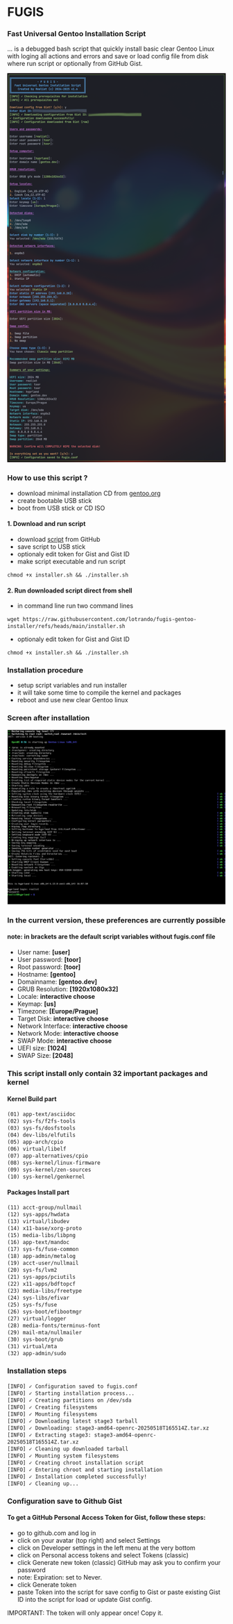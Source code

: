 # FUGIS

### Fast Universal Gentoo Installation Script

... is a debugged bash script that quickly install basic clear Gentoo Linux with loging all actions and errors and save or load config file from disk where run script or optionally from GitHub Gist.

<img src="screen.png" alt="Screenshot of settings before instalation procedure" />

### How to use this script ?
- download minimal installation CD from [gentoo.org](https://distfiles.gentoo.org/releases/amd64/autobuilds/current-install-amd64-minimal/)
- create bootable USB stick
- boot from USB stick or CD ISO
#### 1. Download and run script
- download [script](https://raw.githubusercontent.com/lotrando/fugis-gentoo-installer/refs/heads/main/installer.sh) from GitHub
- save script to USB stick
- optionaly edit token for Gist and Gist ID
- make script executable and run script
```
chmod +x installer.sh && ./installer.sh
```

#### 2. Run downloaded script direct from shell
- in command line run two command lines
 ```
wget https://raw.githubusercontent.com/lotrando/fugis-gentoo-installer/refs/heads/main/installer.sh
```
- optionaly edit token for Gist and Gist ID
```
chmod +x installer.sh && ./installer.sh
```

### Installation procedure
- setup script variables and run installer
- it will take some time to compile the kernel and packages
- reboot and use new clear Gentoo linux

### Screen after installation

<img src="after_install.png" alt="Screenshot after instalation procedure" />

### In the current version, these preferences are currently possible
#### note: in brackets are the default script variables without fugis.conf file

- User name: <b>[user]</b>
- User password: <b>[toor]</b>
- Root password: <b>[toor]</b>
- Hostname: <b>[gentoo]</b>
- Domainname: <b>[gentoo.dev]</b>
- GRUB Resolution: <b>[1920x1080x32]</b>
- Locale: <b>interactive choose</b>
- Keymap: <b>[us]</b>
- Timezone: <b>[Europe/Prague]</b>
- Target Disk: <b>interactive choose</b>
- Network Interface: <b>interactive choose</b>
- Network Mode: <b>interactive choose</b>
- SWAP Mode: <b>interactive choose</b>
- UEFI size: <b>[1024]</b>
- SWAP Size: <b>[2048]</b>

### This script install only contain 32 important packages and kernel

#### Kernel Build part
```
(01) app-text/asciidoc
(02) sys-fs/f2fs-tools
(03) sys-fs/dosfstools
(04) dev-libs/elfutils
(05) app-arch/cpio
(06) virtual/libelf
(07) app-alternatives/cpio
(08) sys-kernel/linux-firmware
(09) sys-kernel/zen-sources
(10) sys-kernel/genkernel
```
#### Packages Install part
```
(11) acct-group/nullmail
(12) sys-apps/hwdata
(13) virtual/libudev
(14) x11-base/xorg-proto
(15) media-libs/libpng
(16) app-text/mandoc
(17) sys-fs/fuse-common
(18) app-admin/metalog
(19) acct-user/nullmail
(20) sys-fs/lvm2
(21) sys-apps/pciutils
(22) x11-apps/bdftopcf
(23) media-libs/freetype
(24) sys-libs/efivar
(25) sys-fs/fuse
(26) sys-boot/efibootmgr
(27) virtual/logger
(28) media-fonts/terminus-font
(29) mail-mta/nullmailer
(30) sys-boot/grub
(31) virtual/mta
(32) app-admin/sudo
```

### Installation steps
```
[INFO] ✓ Configuration saved to fugis.conf
[INFO] ✓ Starting installation process...
[INFO] ✓ Creating partitions on /dev/sda
[INFO] ✓ Creating filesystems
[INFO] ✓ Mounting filesystems
[INFO] ✓ Downloading latest stage3 tarball
[INFO] ✓ Downloading: stage3-amd64-openrc-20250518T165514Z.tar.xz
[INFO] ✓ Extracting stage3: stage3-amd64-openrc-20250518T165514Z.tar.xz
[INFO] ✓ Cleaning up downloaded tarball
[INFO] ✓ Mounting system filesystems
[INFO] ✓ Creating chroot installation script
[INFO] ✓ Entering chroot and starting installation
[INFO] ✓ Installation completed successfully!
[INFO] ✓ Cleaning up...
```

### Configuration save to Github Gist
#### To get a GitHub Personal Access Token for Gist, follow these steps:

- go to github.com and log in
- click on your avatar (top right) and select Settings
- click on Developer settings in the left menu at the very bottom
- click on Personal access tokens and select Tokens (classic)
- click Generate new token (classic) GitHub may ask you to confirm your password
- note: Expiration: set to Never.
- click Generate token
- paste Token into the script for save config to Gist or paste existing Gist ID into the script for load or update Gist config.

IMPORTANT: The token will only appear once! Copy it.

